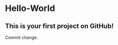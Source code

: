 # Hello-World
This is  your first project on GitHub!
--------------------------------------
Commit change.
